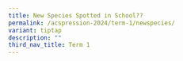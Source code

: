 ```yaml
---
title: New Species Spotted in School??
permalink: /acspression-2024/term-1/newspecies/
variant: tiptap
description: ""
third_nav_title: Term 1
---
```

